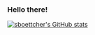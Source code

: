 ### Hello there!

[![sboettcher's GitHub stats](https://github-readme-stats.vercel.app/api?username=sboettcher&show_icons=true&theme=gruvbox&count_private=true)](https://github.com/sboettcher)

<!--
**sboettcher/sboettcher** is a ✨ _special_ ✨ repository because its `README.md` (this file) appears on your GitHub profile.

Here are some ideas to get you started:

- 🔭 I’m currently working on ...
- 🌱 I’m currently learning ...
- 👯 I’m looking to collaborate on ...
- 🤔 I’m looking for help with ...
- 💬 Ask me about ...
- 📫 How to reach me: ...
- 😄 Pronouns: ...
- ⚡ Fun fact: ...
-->
